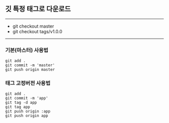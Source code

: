 ## 깃 특정 태그로 다운로드

---

- git checkout master
- git checkout tags/v1.0.0

---

### 기본(마스터) 사용법

```
git add .
git commit -m 'master'
git push origin master
```

### 태그 고정버전 사용법
```
git add .
git commit -m 'app'
git tag -d app
git tag app
git push origin :app
git push origin app
```

